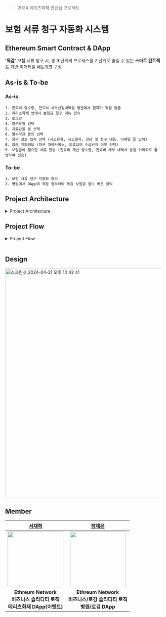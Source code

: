> 2024 메리츠화재 인턴십 프로젝트
# 보험 서류 청구 자동화 시스템
## Ethereum Smart Contract & DApp
**'독감'** 보험 서류 청구 시, 총 9 단계의 프로세스를 2 단계로 줄일 수 있는 **스마트 컨트랙트** 기반 이더리움 네트워크 구성

## As-is & To-be
### As-is
```
1. 진료비 영수증, 진료비 세부산정내역을 병원에서 환자가 직접 발급
2. 메리츠화재 앱에서 보험금 청구 메뉴 접속
3. 로그인
4. 청구유형 선택
5. 치료받을 분 선택
6. 필수약관 동의 선택
7. 청구 정보 입력 선택 (사고유형, 사고일자, 진단 및 청구 내용, 이메일 등 입력)
8. 입금 계좌정보 (청구 대행서비스, 의료급여 수급권자 여부 선택)
9. 보험금에 필요한 서류 전송 (진료비 계산 영수증, 진료비 세부 내역서 등을 카메라로 촬영하여 전송)
```

### To-be
```
1. 보험 서류 청구 자동화 동의
2. 병원에서 DApp에 직접 접속하여 독감 보험금 접수 버튼 클릭
```


## Project Architecture
<details>
<summary>Project Architecture</summary>
  
![architect img](https://github.com/insurance-m-project/.github/assets/90203250/dfc2cef3-d31b-446d-af03-9b4f4fa94ac8)
</details>

## Project Flow
<details>
<summary>Project Flow</summary>
  
![copy](https://github.com/insurance-m-project/.github/assets/90203250/cc6dd77a-a6a0-4dda-b40f-36e7ded99f27)
</details>

<br> 

## Design
<img width="744" alt="스크린샷 2024-04-21 오후 10 42 41" src="https://github.com/insurance-m-project/.github/assets/90203250/af82d6a6-7a4f-4122-a509-fa89795633cb">

## Member
|[서재혁](https://github.com/twg0)|[장채은](https://github.com/chaerlo127)|
|:---:|:---:|
|<img src="https://github.com/twg0.png" width="180" height="180" >|<img src="https://github.com/chaerlo127.png" width="180" height="180" >|
| **Ethreum Network** <br> **비즈니스 솔리디티 로직** <br> **메리츠화재 DApp(이벤트)**   | **Ethreum Network** <br> **비즈니스/로깅 솔리디티 로직** <br> **병원/로깅 DApp** | 
